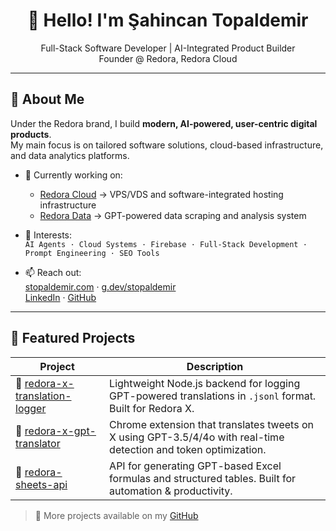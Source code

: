 <h1 align="center">👋 Hello! I'm Şahincan Topaldemir</h1>

<p align="center">
  Full-Stack Software Developer | AI-Integrated Product Builder<br>
  Founder @ Redora, Redora Cloud
</p>

---

## 🚀 About Me

Under the Redora brand, I build **modern, AI-powered, user-centric digital products**.  
My main focus is on tailored software solutions, cloud-based infrastructure, and data analytics platforms.

- 🔭 Currently working on:
  - [Redora Cloud](https://cloud.redora.co) → VPS/VDS and software-integrated hosting infrastructure  
  - [Redora Data](https://data.redora.co) → GPT-powered data scraping and analysis system  

- 🧠 Interests:  
  `AI Agents · Cloud Systems · Firebase · Full-Stack Development · Prompt Engineering · SEO Tools`

- 📫 Reach out:  
  [stopaldemir.com](https://stopaldemir.com) · [g.dev/stopaldemir](https://g.dev/stopaldemir)  
  [LinkedIn](https://www.linkedin.com/in/stopaldemir) · [GitHub](https://github.com/stopaldemir)

---

## 📂 Featured Projects

| Project | Description |
|--------|-------------|
| 🔗 [redora-x-translation-logger](https://github.com/stopaldemir/redora-x-translation-logger) | Lightweight Node.js backend for logging GPT-powered translations in `.jsonl` format. Built for Redora X. |
| 🔗 [redora-x-gpt-translator](https://github.com/stopaldemir/redora-x-gpt-translator) | Chrome extension that translates tweets on X using GPT-3.5/4/4o with real-time detection and token optimization. |
| 🔗 [redora-sheets-api](https://github.com/stopaldemir/redora-sheets-api) | API for generating GPT-based Excel formulas and structured tables. Built for automation & productivity. |

> 🚀 More projects available on my [GitHub](https://github.com/stopaldemir)
